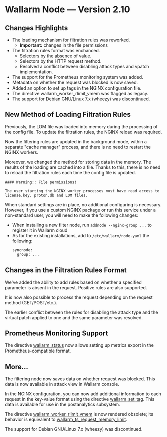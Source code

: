 # Wallarm Node — Version 2.10

## Changes Highlights

* The loading mechanism for filtration rules was reworked.
  * **Important:** changes in the file permissions
* The filtration rules format was enchanced.
  * Selectors by the absence of value.
  * Selectors by the HTTP request method.
  * Resolved a conflict between disabling attack types and vpatch implementation.
* The support for the Prometheus monitoring system was added.
* Metadata on whether the request was blocked is now saved.
* Added an option to set up tags in the NGINX configuration file.
* The directive wallarm_worker_rlimit_vmem was flagged as legacy.
* The support for Debian GNU/Linux 7.x (wheezy) was discontinued.

## New Method of Loading Filtration Rules

Previously, the LOM file was loaded into memory during the processing of the config file. To update the filtration rules, the NGINX reload was required.

Now the filtering rules are updated in the background mode, within a separate "cache manager" process, and there is no need to restart the NGINX workers.

Moreover, we changed the method for storing data in the memory. The results of the loading are cached into a file. Thanks to this, there is no need to reload the filtration rules each time the config file is updated.

    #### Warning:: File permissions!
>
    The user starting the NGINX worker processes must have read access to license.key, proton.db and LOM files.

When standard settings are in place, no additional configuring is necessary. However, if you use a custom NGINX package or run this service under a non-standard user, you will need to make the following changes:

* When installing a new filter node, run `addnode --nginx-group ...` to register it in Wallarm cloud
* As for the existing installations, add to `/etc/wallarm/node.yaml` the following:
  ```
  syncnode:
    group: ...
  ```

## Changes in the Filtration Rules Format

We've added the ability to add rules based on whether a specified parameter is absent in the request. Positive rules are also supported.

It is now also possible to process the request depending on the request method (GET/POST/etc.).

The earlier conflict between the rules for disabling the attack type and the virtual patch applied to one and the same parameter was resolved.

## Prometheus Monitoring Support

The directive [wallarm_status](../admin-en/configure-parameters-en.md#wallarmstatus) now allows setting up metrics export in the Prometheus-compatible format.

## More...

The filtering node now saves data on whether request was blocked. This data is now available in attack view in Wallarm console.

In the NGINX configuration, you can now add additional information to each request in the key-value format using the directive [wallarm_set_tag](../admin-en/configure-parameters-en.md#wallarmsettag). This data is available for use in the postanalytics subsystem.

The directive [wallarm_worker_rlimit_vmem](../admin-en/configure-parameters-en.md#wallarmworkerrlimitvmem) is now rendered obsolete; its behavior is equivalent to [wallarm_ts_request_memory_limit](../admin-en/configure-parameters-en.md#wallarmtsrequestmemorylimit).

The support for Debian GNU/Linux 7.x (wheezy) was discontinued.
